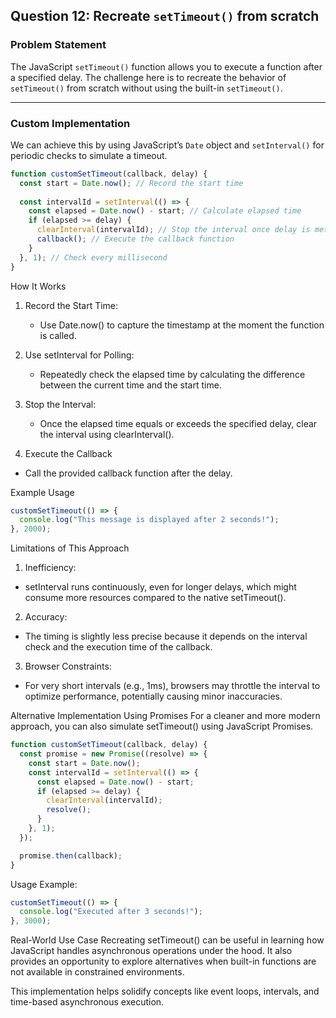## Question 12: Recreate `setTimeout()` from scratch

### **Problem Statement**

The JavaScript `setTimeout()` function allows you to execute a function after a specified delay. The challenge here is to recreate the behavior of `setTimeout()` from scratch without using the built-in `setTimeout()`.

---

### **Custom Implementation**

We can achieve this by using JavaScript’s `Date` object and `setInterval()` for periodic checks to simulate a timeout.

```javascript
function customSetTimeout(callback, delay) {
  const start = Date.now(); // Record the start time
  
  const intervalId = setInterval(() => {
    const elapsed = Date.now() - start; // Calculate elapsed time
    if (elapsed >= delay) {
      clearInterval(intervalId); // Stop the interval once delay is met
      callback(); // Execute the callback function
    }
  }, 1); // Check every millisecond
}
```
How It Works
1. Record the Start Time:
   * Use Date.now() to capture the timestamp at the moment the function is called.
     
2. Use setInterval for Polling:
   * Repeatedly check the elapsed time by calculating the difference between the current time and the start time.
     
3. Stop the Interval:
   * Once the elapsed time equals or exceeds the specified delay, clear the interval using clearInterval().
  
4. Execute the Callback
  * Call the provided callback function after the delay.

Example Usage
```javascript
customSetTimeout(() => {
  console.log("This message is displayed after 2 seconds!");
}, 2000);
```
Limitations of This Approach
1. Inefficiency:
  * setInterval runs continuously, even for longer delays, which might consume more resources compared to the native setTimeout().
2. Accuracy:
  * The timing is slightly less precise because it depends on the interval check and the execution time of the callback.
3. Browser Constraints:
  * For very short intervals (e.g., 1ms), browsers may throttle the interval to optimize performance, potentially causing minor inaccuracies.

Alternative Implementation Using Promises
For a cleaner and more modern approach, you can also simulate setTimeout() using JavaScript Promises.

```javascript
function customSetTimeout(callback, delay) {
  const promise = new Promise((resolve) => {
    const start = Date.now();
    const intervalId = setInterval(() => {
      const elapsed = Date.now() - start;
      if (elapsed >= delay) {
        clearInterval(intervalId);
        resolve();
      }
    }, 1);
  });

  promise.then(callback);
}
```
Usage Example:
```javascript
customSetTimeout(() => {
  console.log("Executed after 3 seconds!");
}, 3000);
```

Real-World Use Case
Recreating setTimeout() can be useful in learning how JavaScript handles asynchronous operations under the hood. It also provides an opportunity to explore alternatives when built-in functions are not available in constrained environments.

This implementation helps solidify concepts like event loops, intervals, and time-based asynchronous execution.
